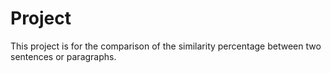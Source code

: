 # Project
This project is for the comparison of the similarity percentage between two sentences or paragraphs.
 
